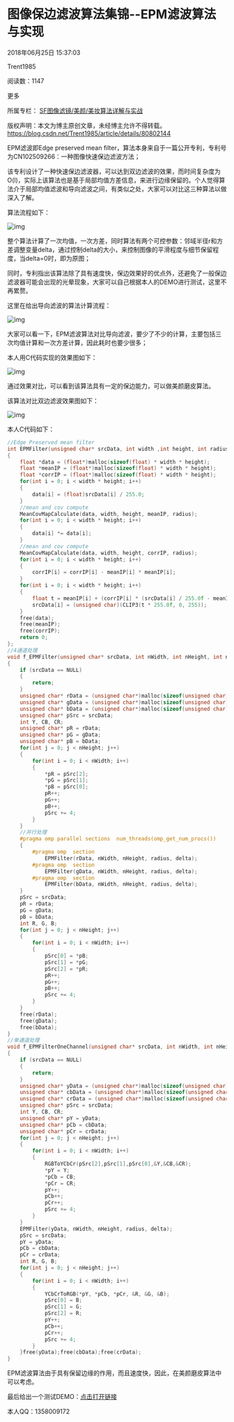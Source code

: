 # 图像保边滤波算法集锦--EPM滤波算法与实现

2018年06月25日 15:37:03

 

Trent1985

 

阅读数：1147

更多

所属专栏： [SF图像滤镜/美颜/美妆算法详解与实战](https://blog.csdn.net/column/details/25028.html)



 版权声明：本文为博主原创文章，未经博主允许不得转载。	https://blog.csdn.net/Trent1985/article/details/80802144

EPM滤波即Edge preserved mean filter，算法本身来自于一篇公开专利，专利号为CN102509266：一种图像快速保边滤波方法；

该专利设计了一种快速保边滤波器，可以达到双边滤波的效果，而时间复杂度为O(l)，实际上该算法也是基于局部均值方差信息，来进行边缘保留的。个人觉得算法介于局部均值滤波和导向滤波之间，有类似之处，大家可以对比这三种算法以做深入了解。

算法流程如下：

![img](https://img-blog.csdn.net/20180625150732743?watermark/2/text/aHR0cHM6Ly9ibG9nLmNzZG4ubmV0L1RyZW50MTk4NQ==/font/5a6L5L2T/fontsize/400/fill/I0JBQkFCMA==/dissolve/70)

整个算法计算了一次均值，一次方差，同时算法有两个可控参数：邻域半径r和方差调整变量delta，通过控制delta的大小，来控制图像的平滑程度与细节保留程度，当delta=0时，即为原图；

同时，专利指出该算法除了具有速度快，保边效果好的优点外，还避免了一般保边滤波器可能会出现的光晕现象，大家可以自己根据本人的DEMO进行测试，这里不再累赘。

这里在给出导向滤波的算法计算流程：

![img](https://img-blog.csdn.net/20180625150845823?watermark/2/text/aHR0cHM6Ly9ibG9nLmNzZG4ubmV0L1RyZW50MTk4NQ==/font/5a6L5L2T/fontsize/400/fill/I0JBQkFCMA==/dissolve/70)

大家可以看一下，EPM滤波算法对比导向滤波，要少了不少的计算，主要包括三次均值计算和一次方差计算，因此耗时也要少很多；

本人用C代码实现的效果图如下：

![img](https://img-blog.csdn.net/20180625151258336?watermark/2/text/aHR0cHM6Ly9ibG9nLmNzZG4ubmV0L1RyZW50MTk4NQ==/font/5a6L5L2T/fontsize/400/fill/I0JBQkFCMA==/dissolve/70)

通过效果对比，可以看到该算法具有一定的保边能力，可以做美颜磨皮算法。

该算法对比双边滤波效果图如下：

![img](https://img-blog.csdn.net/20180625152910349?watermark/2/text/aHR0cHM6Ly9ibG9nLmNzZG4ubmV0L1RyZW50MTk4NQ==/font/5a6L5L2T/fontsize/400/fill/I0JBQkFCMA==/dissolve/70)

本人C代码如下：

```cpp
//Edge Preserved mean filter
int EPMFilter(unsigned char* srcData, int width ,int height, int radius, float delta)
{
	float *data = (float*)malloc(sizeof(float) * width * height);
	float *meanIP = (float*)malloc(sizeof(float) * width * height);
	float *corrIP = (float*)malloc(sizeof(float) * width * height);
	for(int i = 0; i < width * height; i++)
	{
		data[i] = (float)srcData[i] / 255.0;
	}
	//mean and cov compute
	MeanCovMapCalculate(data, width, height, meanIP, radius);
	for(int i = 0; i < width * height; i++)
	{
		data[i] *= data[i];
	}
	//mean and cov compute
	MeanCovMapCalculate(data, width, height, corrIP, radius);
	for(int i = 0; i < width * height; i++)
	{
		corrIP[i] = corrIP[i] - meanIP[i] * meanIP[i];
	}	
	for(int i = 0; i < width * height; i++)
	{
		float t = meanIP[i] + (corrIP[i] * (srcData[i] / 255.0f - meanIP[i]) / (corrIP[i] + delta));
		srcData[i] = (unsigned char)(CLIP3(t * 255.0f, 0, 255));
	}
	free(data);
	free(meanIP);
	free(corrIP);
	return 0;
};
//4通道处理
void f_EPMFilter(unsigned char* srcData, int nWidth, int nHeight, int nStride, int radius, float delta)
{
	if (srcData == NULL)
	{
		return;
	}
	unsigned char* rData = (unsigned char*)malloc(sizeof(unsigned char) * nWidth * nHeight);
	unsigned char* gData = (unsigned char*)malloc(sizeof(unsigned char) * nWidth * nHeight);
	unsigned char* bData = (unsigned char*)malloc(sizeof(unsigned char) * nWidth * nHeight);
	unsigned char* pSrc = srcData;
	int Y, CB, CR;
	unsigned char* pR = rData;
	unsigned char* pG = gData;
	unsigned char* pB = bData;
	for(int j = 0; j < nHeight; j++)
	{
		for(int i = 0; i < nWidth; i++)
		{
			*pR = pSrc[2];
			*pG = pSrc[1];
			*pB = pSrc[0];
			pR++;
			pG++;
			pB++;
			pSrc += 4;
		}
	}
	//并行处理
	#pragma omp parallel sections  num_threads(omp_get_num_procs())
	{
		#pragma omp  section					
			EPMFilter(rData, nWidth, nHeight, radius, delta);
		#pragma omp  section
			EPMFilter(gData, nWidth, nHeight, radius, delta);
		#pragma omp  section
			EPMFilter(bData, nWidth, nHeight, radius, delta);
	}
	pSrc = srcData;
	pR = rData;
	pG = gData;
	pB = bData;
	int R, G, B;
	for(int j = 0; j < nHeight; j++)
	{
		for(int i = 0; i < nWidth; i++)
		{
            pSrc[0] = *pB;
			pSrc[1] = *pG;
			pSrc[2] = *pR;
			pR++;
			pG++;
			pB++;
			pSrc += 4;
		}
	}
	free(rData);
	free(gData);
	free(bData);
}
//单通道处理
void f_EPMFilterOneChannel(unsigned char* srcData, int nWidth, int nHeight, int nStride, int radius, float delta)
{
	if (srcData == NULL)
	{
		return;
	}
	unsigned char* yData = (unsigned char*)malloc(sizeof(unsigned char) * nWidth * nHeight);
	unsigned char* cbData = (unsigned char*)malloc(sizeof(unsigned char) * nWidth * nHeight);
	unsigned char* crData = (unsigned char*)malloc(sizeof(unsigned char) * nWidth * nHeight);
	unsigned char* pSrc = srcData;
	int Y, CB, CR;
	unsigned char* pY = yData;
	unsigned char* pCb = cbData;
	unsigned char* pCr = crData;
	for(int j = 0; j < nHeight; j++)
	{
		for(int i = 0; i < nWidth; i++)
		{
			RGBToYCbCr(pSrc[2],pSrc[1],pSrc[0],&Y,&CB,&CR);
			*pY = Y;
			*pCb = CB;
			*pCr = CR;
			pY++;
			pCb++;
			pCr++;
			pSrc += 4;
		}
	}
	EPMFilter(yData, nWidth, nHeight, radius, delta);
	pSrc = srcData;
	pY = yData;
	pCb = cbData;
	pCr = crData;
	int R, G, B;
	for(int j = 0; j < nHeight; j++)
	{
		for(int i = 0; i < nWidth; i++)
		{
			YCbCrToRGB(*pY, *pCb, *pCr, &R, &G, &B);
            pSrc[0] = B;
			pSrc[1] = G;
			pSrc[2] = R;
			pY++;
			pCb++;
			pCr++;
			pSrc += 4;
		}
	}free(yData);free(cbData);free(crData);
}
```

EPM滤波算法由于具有保留边缘的作用，而且速度快，因此，在美颜磨皮算法中可以考虑。

最后给出一个测试DEMO：[点击打开链接](https://download.csdn.net/download/trent1985/10498116)

本人QQ：1358009172